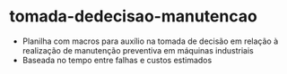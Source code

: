 # tomada-dedecisao-manutencao

- Planilha com macros para auxílio na tomada de decisão em relação à realização de manutenção preventiva em máquinas industriais
- Baseada no tempo entre falhas e custos estimados
